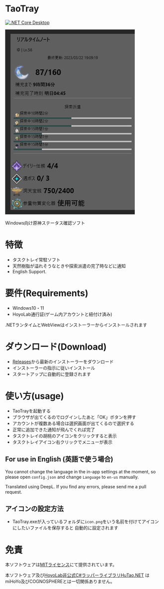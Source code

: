 # TaoTray
[![.NET Core Desktop](https://github.com/nerrog/TaoTray/actions/workflows/dotnet-desktop.yml/badge.svg)](https://github.com/nerrog/TaoTray/actions/workflows/dotnet-desktop.yml)

![image](.github/Assets/screenshot.png)

Windows向け原神ステータス確認ソフト

# 特徴
- タスクトレイ常駐ソフト
- 天然樹脂が溢れそうなときや探索派遣の完了時などに通知
- English Support.

# 要件(Requirements)
- Windows10・11 
- HoyoLab通行証(ゲーム内アカウントと紐付け済み)

.NETランタイムとWebViewはインストーラーからインストールされます

# ダウンロード(Download)
- [Releases](https://github.com/nerrog/TaoTray/releases)から最新のインストーラーをダウンロード
- インストーラーの指示に従いインストール
- スタートアップに自動的に登録されます

# 使い方(usage)
- TaoTrayを起動する
- ブラウザが出てくるのでログインしたあと「OK」ボタンを押す
- アカウントが複数ある場合は選択画面が出てくるので選択する
- 正常に追加できた通知が飛んでくれば完了
- タスクトレイの胡桃のアイコンをクリックすると表示
- タスクトレイアイコン右クリックでメニューが表示

## For use in English (英語で使う場合)
You cannot change the language in the in-app settings at the moment,
so please open `config.json` and change `Language` to `en-us` manually.

Translated using DeepL. If you find any errors, please send me a pull request.


## アイコンの設定方法
- TaoTray.exeが入っているフォルダに`icon.png`をいう名前を付けてアイコンにしたいファイルを保存すると
自動的に設定されます


# 免責
本ソフトウェアは[MITライセンス](LICENSE.txt)にて提供されています。

本ソフトウェア及び[HoyoLab非公式C#ラッパーライブラリHuTao.NET](https://github.com/nerrog/HuTao.NET)
はmiHoYo及びCOGNOSPHEREとは一切関係ありません。